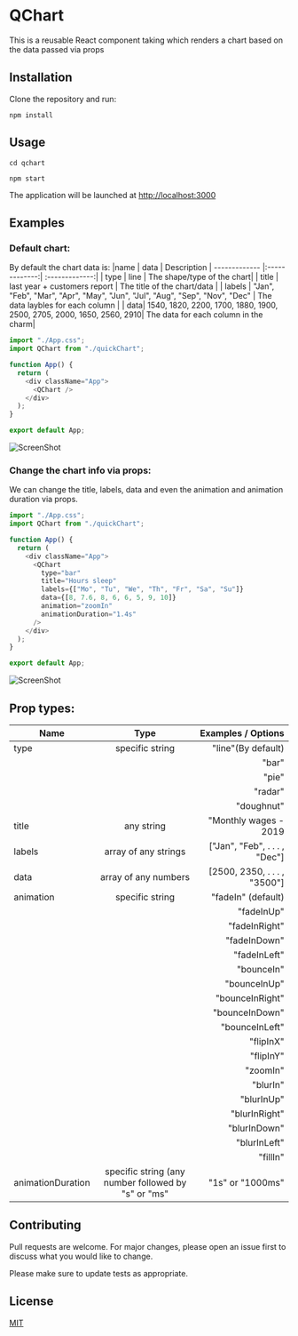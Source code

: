 # QChart

This is a reusable React component taking which renders a chart based on the data passed via props

## Installation

Clone the repository and run:

```npm
npm install
```

## Usage

```npm
cd qchart
```

```npm
npm start
```

The application will be launched at [http://localhost:3000]("http://localhost:3000")

## Examples

### Default chart:

By default the chart data is:
|name | data | Description
| ------------- |:-------------:| :-------------:|
| type | line | The shape/type of the chart|
| title | last year + customers report | The title of the chart/data |
| labels | "Jan", "Feb", "Mar", "Apr", "May", "Jun", "Jul", "Aug", "Sep", "Nov", "Dec" | The data laybles for each column |
| data| 1540, 1820, 2200, 1700, 1880, 1900, 2500, 2705, 2000, 1650, 2560, 2910| The data for each column in the charm|

```javascript
import "./App.css";
import QChart from "./quickChart";

function App() {
  return (
    <div className="App">
      <QChart />
    </div>
  );
}

export default App;
```

![ScreenShot](q-chart-with-default.jpg)

### Change the chart info via props:

We can change the title, labels, data and even the animation and animation duration via props.

```javascript
import "./App.css";
import QChart from "./quickChart";

function App() {
  return (
    <div className="App">
      <QChart
        type="bar"
        title="Hours sleep"
        labels={["Mo", "Tu", "We", "Th", "Fr", "Sa", "Su"]}
        data={[8, 7.6, 8, 6, 6, 5, 9, 10]}
        animation="zoomIn"
        animationDuration="1.4s"
      />
    </div>
  );
}

export default App;
```

![ScreenShot](q-chart-with-props.jpg)

## Prop types:

| Name              |                        Type                         |            Examples / Options |
| ----------------- | :-------------------------------------------------: | ----------------------------: |
| type              |                   specific string                   |            "line"(By default) |
|                   |                                                     |                         "bar" |
|                   |                                                     |                         "pie" |
|                   |                                                     |                       "radar" |
|                   |                                                     |                    "doughnut" |
| title             |                     any string                      |         "Monthly wages - 2019 |
| labels            |                array of any strings                 | ["Jan", "Feb", . . . , "Dec"] |
| data              |                array of any numbers                 |  [2500, 2350, . . . , "3500"] |
| animation         |                   specific string                   |            "fadeIn" (default) |
|                   |                                                     |                    "fadeInUp" |
|                   |                                                     |                 "fadeInRight" |
|                   |                                                     |                  "fadeInDown" |
|                   |                                                     |                  "fadeInLeft" |
|                   |                                                     |                    "bounceIn" |
|                   |                                                     |                  "bounceInUp" |
|                   |                                                     |               "bounceInRight" |
|                   |                                                     |                "bounceInDown" |
|                   |                                                     |                "bounceInLeft" |
|                   |                                                     |                     "flipInX" |
|                   |                                                     |                     "flipInY" |
|                   |                                                     |                      "zoomIn" |
|                   |                                                     |                      "blurIn" |
|                   |                                                     |                    "blurInUp" |
|                   |                                                     |                 "blurInRight" |
|                   |                                                     |                  "blurInDown" |
|                   |                                                     |                  "blurInLeft" |
|                   |                                                     |                      "fillIn" |
| animationDuration | specific string (any number followed by "s" or "ms" |              "1s" or "1000ms" |

## Contributing

Pull requests are welcome. For major changes, please open an issue first to discuss what you would like to change.

Please make sure to update tests as appropriate.

## License

[MIT](https://choosealicense.com/licenses/mit/)
